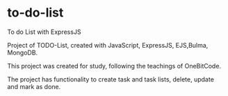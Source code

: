 # to-do-list
To do List with ExpressJS

Project of TODO-List, created with JavaScript, ExpressJS, EJS,Bulma, MongoDB.

This project was created for study, following the teachings of OneBitCode.

The project has functionality to create task and task lists, delete, update and mark as done.
